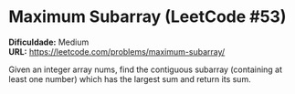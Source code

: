 # Maximum Subarray (LeetCode #53)

**Dificuldade:** Medium  
**URL:** https://leetcode.com/problems/maximum-subarray/

Given an integer array nums, find the contiguous subarray (containing at least one number) which has the largest sum and return its sum.
